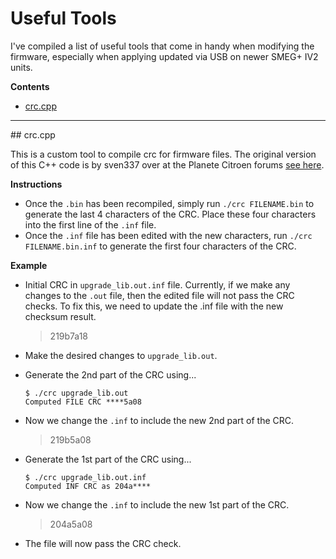 # Useful Tools

I've compiled a list of useful tools that come in handy when modifying the firmware, especially when applying updated via USB on newer SMEG+ IV2 units.

__Contents__
- [crc.cpp](#crc_cpp)  


---

<a name="crc_cpp"/>
## crc.cpp

This is a custom tool to compile crc for firmware files.
The original version of this C++ code is by sven337 over at the Planete Citroen forums [see here](http://www.planete-citroen.com/forum/showthread.php?152326-Ing%C3%A9nierie-inverse-du-RT6).

__Instructions__
- Once the `.bin` has been recompiled,  simply run `./crc FILENAME.bin` to generate the last 4 characters of the CRC. Place these four characters into the first line of the `.inf` file.
- Once the `.inf` file has been edited with the new characters, run `./crc FILENAME.bin.inf` to generate the first four characters of the CRC.

__Example__
- Initial CRC in `upgrade_lib.out.inf` file. Currently, if we make any changes to the `.out` file, then the edited file will not pass the CRC checks. To fix this, we need to update the .inf file with the new checksum result.
    > 219b7a18

- Make the desired changes to `upgrade_lib.out`.

- Generate the 2nd part of the CRC using...
    ```
    $ ./crc upgrade_lib.out
    Computed FILE CRC ****5a08
    ```

- Now we change the `.inf` to include the new 2nd part of the CRC.
    > 219b5a08

- Generate the 1st part of the CRC using...
    ```
    $ ./crc upgrade_lib.out.inf
    Computed INF CRC as 204a****
    ```

- Now we change the `.inf` to include the new 1st part of the CRC.
    > 204a5a08

- The file will now pass the CRC check.
